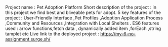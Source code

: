 Project name : Pet Adoption Platform
Short description of the project : in this project we find best and bliveable pets for adopt.
5 key features of the project :  User-Friendly Interface ,Pet Profiles ,Adoption Application Process ,Community and Resources ,Integration with Local Shelters .
ES6 features used : arrow functions,fetch data , dynamically added item ,forEach ,string tamplet etc
Live link to the deployed project : https://my-6-no-assignment.surge.sh/
